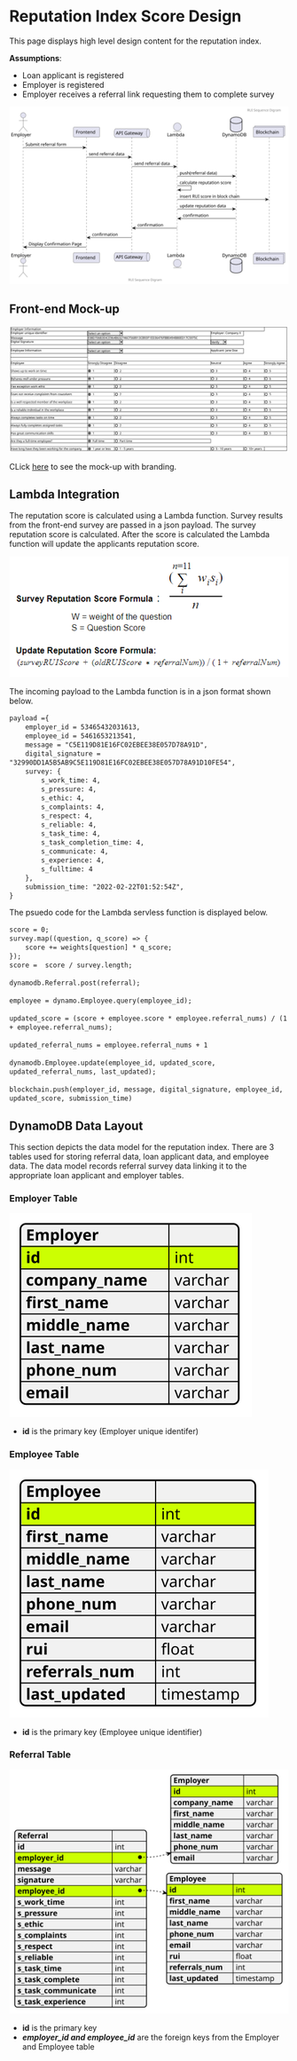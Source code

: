 # Reputation Index Score Design

This page displays high level design content for the reputation index.

__Assumptions__:

* Loan applicant is registered
* Employer is registered
* Employer receives a referral link requesting them to complete survey

!["RUI Sequence Diagram"](./output/RUI_Sequence_Diagram.svg)

## Front-end Mock-up

![Front-end Mock-up](./output/front_end_mockup.svg)

CLick [here](./Referral_Form_Mockup.pdf) to see the mock-up with branding.

## Lambda Integration

The reputation score is calculated using a Lambda function.  Survey results from the front-end survey are passed in a json payload.  The survey reputation score is calculated.  After the score is calculated the Lambda function will update the applicants reputation score.

![Survey Reputation Score Formula](./output/reputation_score_calculation.PNG)

The incoming payload to the Lambda function is in a json format shown below.

    payload ={
        employer_id = 53465432031613,
        employee_id = 5461653213541,
        message = "C5E119D81E16FC02EBEE38E057D78A91D",
        digital_signature = "32990DD1A5B5AB9C5E119D81E16FC02EBEE38E057D78A91D10FE54",
        survey: {
            s_work_time: 4,
            s_pressure: 4,
            s_ethic: 4,
            s_complaints: 4,
            s_respect: 4,
            s_reliable: 4,
            s_task_time: 4,
            s_task_completion_time: 4,
            s_communicate: 4,
            s_experience: 4,
            s_fulltime: 4
        },
        submission_time: "2022-02-22T01:52:54Z",
    }

The psuedo code for the Lambda servless function is displayed below.

    score = 0;
    survey.map((question, q_score) => {
        score += weights[question] * q_score;
    });
    score =  score / survey.length;

    dynamodb.Referral.post(referral);

    employee = dynamo.Employee.query(employee_id);

    updated_score = (score + employee.score * employee.referral_nums) / (1 + employee.referral_nums);

    updated_referral_nums = employee.referral_nums + 1

    dynamodb.Employee.update(employee_id, updated_score, updated_referral_nums, last_updated);

    blockchain.push(employer_id, message, digital_signature, employee_id, updated_score, submission_time)


## DynamoDB Data Layout

This section depicts the data model for the reputation index.  There are 3 tables used for storing referral data, loan applicant data, and employee data.  The data model records referral survey data linking it to the appropriate loan applicant and employer tables.

### Employer Table

![Employer Table](./output/employer_table.svg)

+ __id__ is the primary key (Employer unique identifer)

### Employee Table
 ![Employee Table](./output/employee_table.svg)

+ __id__ is the primary key (Employee unique identifier)

### Referral Table

!["Database Data Model"](./output/DB_tables.svg)

+ __id__ is the primary key
+ __*employer_id and employee_id*__ are the foreign keys from the Employer and Employee table

